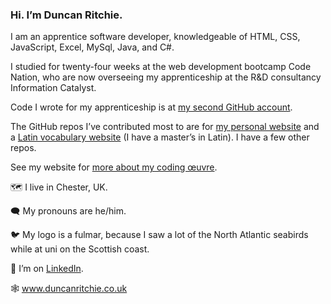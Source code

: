 ### Hi. I’m Duncan Ritchie.
I am an apprentice software developer, knowledgeable of HTML, CSS, JavaScript, Excel, MySql, Java, and C#.

I studied for twenty-four weeks at the web development bootcamp Code Nation, who are now overseeing my apprenticeship at the R&D consultancy Information Catalyst.

Code I wrote for my apprenticeship is at [my second GitHub account](https://github.com/DuncanRitchie2).

The GitHub repos I’ve contributed most to are for [my personal website](https://github.com/DuncanRitchie/DuncanRitchie.github.io) and a [Latin vocabulary website](https://github.com/DuncanRitchie/velut) (I have a master’s in Latin). I have a few other repos.

See my website for [more about my coding œuvre](https://www.duncanritchie.co.uk/code.html).

🗺️ I live in Chester, UK.

🗨️ My pronouns are he/him.

🐦 My logo is a fulmar, because I saw a lot of the North Atlantic seabirds while at uni on the Scottish coast.

🔗 I’m on [LinkedIn](https://www.linkedin.com/in/duncan-ritchie-uk).

🕸️ www.duncanritchie.co.uk 
